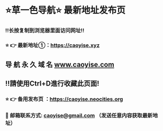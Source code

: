 # ⭐️草一色导航⭐️ 最新地址发布页 

### ‼️长按复制到浏览器里面访问网址‼️
### ⭐️ 👉 最新地址①：https://caoyise.xyz

## 导 航 永 久 域 名 	www.caoyise.com
## ‼️請使用Ctrl+D進行收藏此页面!
### ⭐️ 👉 备用发布页 ：https://caoyise.neocities.org
### 📧 邮箱联系方式: caoyise@gmail.com （发送任意内容获取最新地址）
